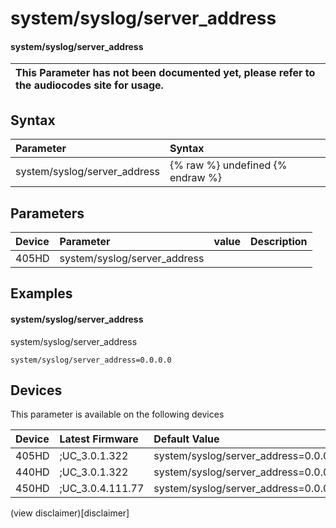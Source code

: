 ﻿---
description: system/syslog/server_address
search:
    keywords: ['system','syslog','server_address']
---

# system/syslog/server_address

#### system/syslog/server_address


| This Parameter has not been documented yet, please refer to the audiocodes site for usage.  |
| :--- |

## Syntax
| Parameter | Syntax |
| :--- | :--- |
|system/syslog/server_address | {% raw %} undefined {% endraw %} |

## Parameters
|Device|Parameter|value|Description|
|:---|:---|:---|:---|
| 405HD | system/syslog/server_address |  |  |

## Examples
#### system/syslog/server_address

system/syslog/server_address

```
system/syslog/server_address=0.0.0.0
```

## Devices
This parameter is available on the following devices

| Device | Latest Firmware | Default Value |
|:---|:---|:---|
| 405HD | ;UC_3.0.1.322 | system/syslog/server_address=0.0.0.0 
| 440HD | ;UC_3.0.1.322 | system/syslog/server_address=0.0.0.0 
| 450HD | ;UC_3.0.4.111.77 | system/syslog/server_address=0.0.0.0 

(view disclaimer)[disclaimer]
